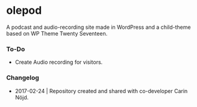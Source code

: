 # olepod
A podcast and audio-recording site made in WordPress and a child-theme based on WP Theme Twenty Seventeen.

### To-Do
- Create Audio recording for visitors.

### Changelog
- 2017-02-24 | Repository created and shared with co-developer Carin Nöjd.
